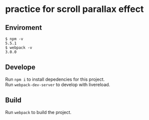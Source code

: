 # practice for scroll parallax effect

## Enviroment
```
$ npm -v
5.5.1
$ webpack -v
3.0.0
```

## Develope

Run `npm i` to install depedencies for this project.<br>
Run `webpack-dev-server` to develop with livereload.

## Build

Run `webpack` to build the project.
